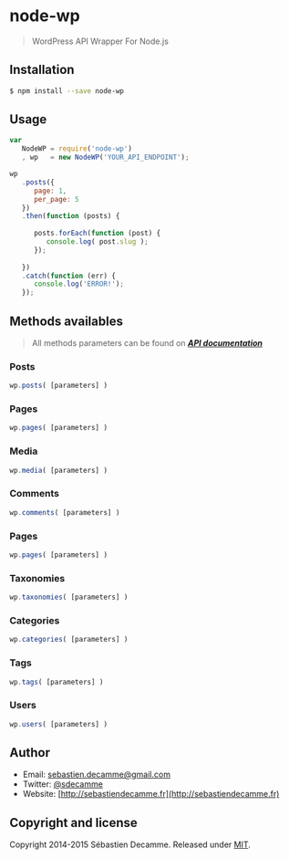 # node-wp
> WordPress API Wrapper For Node.js

## Installation

```bash
$ npm install --save node-wp
```

## Usage

```javascript
var
   NodeWP = require('node-wp')
   , wp   = new NodeWP('YOUR_API_ENDPOINT');

wp
   .posts({
      page: 1,
      per_page: 5
   })
   .then(function (posts) {
   
      posts.forEach(function (post) {
         console.log( post.slug );
      });
      
   })
   .catch(function (err) {
      console.log('ERROR!');
   });
```

## Methods availables

> All methods parameters can be found on ***[API documentation](http://v2.wp-api.org/reference/)***

### Posts

```javascript
wp.posts( [parameters] )
```

### Pages

```javascript
wp.pages( [parameters] )
```

### Media

```javascript
wp.media( [parameters] )
```

### Comments

```javascript
wp.comments( [parameters] )
```

### Pages

```javascript
wp.pages( [parameters] )
```

### Taxonomies

```javascript
wp.taxonomies( [parameters] )
```

### Categories

```javascript
wp.categories( [parameters] )
```

### Tags

```javascript
wp.tags( [parameters] )
```

### Users

```javascript
wp.users( [parameters] )
```

## Author

* Email: [sebastien.decamme@gmail.com](mailto:sebastien.decamme@gmail.com)
* Twitter: [@sdecamme](https://twitter.com/sdecamme)
* Website: [http://sebastiendecamme.fr](http://sebastiendecamme.fr)

## Copyright and license

Copyright 2014-2015 Sébastien Decamme. Released under [MIT](http://opensource.org/licenses/MIT).